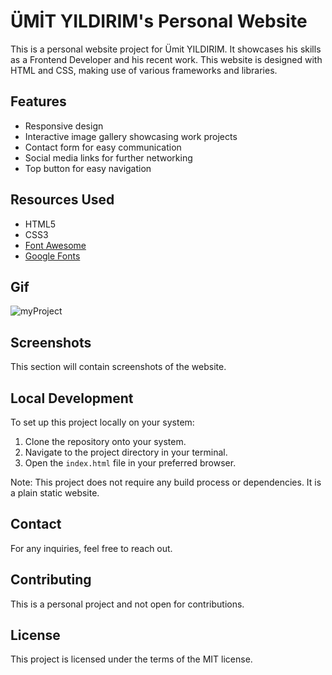 # ÜMİT YILDIRIM's Personal Website

This is a personal website project for Ümit YILDIRIM. It showcases his skills as a Frontend Developer and his recent work. This website is designed with HTML and CSS, making use of various frameworks and libraries.

## Features

- Responsive design
- Interactive image gallery showcasing work projects
- Contact form for easy communication
- Social media links for further networking
- Top button for easy navigation

## Resources Used

- HTML5
- CSS3
- [Font Awesome](https://fontawesome.com/)
- [Google Fonts](https://fonts.google.com/)

## Gif
<img src="myProject.gif" alt="myProject">
  

## Screenshots

This section will contain screenshots of the website.

## Local Development

To set up this project locally on your system:

1. Clone the repository onto your system.
2. Navigate to the project directory in your terminal.
3. Open the `index.html` file in your preferred browser.

Note: This project does not require any build process or dependencies. It is a plain static website.

## Contact

For any inquiries, feel free to reach out.

## Contributing

This is a personal project and not open for contributions.

## License

This project is licensed under the terms of the MIT license.
